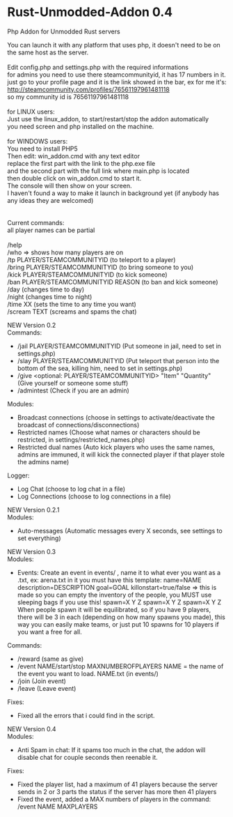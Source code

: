 Rust-Unmodded-Addon 0.4
===================

Php Addon for Unmodded Rust servers

You can launch it with any platform that uses php, it doesn't need to be on the same host as the server. <br>
 <br>
Edit config.php and settings.php with the required informations <br>
for admins you need to use there steamcommunityid, it has 17 numbers in it. <br>
just go to your profile page and it is the link showed in the bar, ex for me it's: <br>
http://steamcommunity.com/profiles/76561197961481118 <br>
so my community id is 76561197961481118 <br>
 <br>
for LINUX users: <br>
Just use the linux_addon, to start/restart/stop the addon automatically <br>
you need screen and php installed on the machine. <br>
 <br>
for WINDOWS users: <br>
You need to install PHP5 <br>
Then edit: win_addon.cmd with any text editor <br>
replace the first part with the link to the php.exe file <br>
and the second part with the full link where main.php is located <br>
then double click on win_addon.cmd to start it. <br>
The console will then show on your screen. <br>
I haven't found a way to make it launch in background yet (if anybody has any ideas they are welcomed) <br>
 <br>
 <br>
Current commands: <br>
all player names can be partial <br>
 <br>
/help <br>
/who => shows how many players are on <br>
/tp PLAYER/STEAMCOMMUNITYID (to teleport to a player) <br>
/bring PLAYER/STEAMCOMMUNITYID (to bring someone to you) <br>
/kick PLAYER/STEAMCOMMUNITYID (to kick someone) <br>
/ban PLAYER/STEAMCOMMUNITYID REASON (to ban and kick someone) <br>
/day (changes time to day) <br>
/night (changes time to night) <br>
/time XX (sets the time to any time you want) <br>
/scream TEXT (screams and spams the chat) <br>

NEW Version 0.2<br>
Commands:<br>
- /jail PLAYER/STEAMCOMMUNITYID (Put someone in jail, need to set in settings.php) <br>
- /slay PLAYER/STEAMCOMMUNITYID (Put teleport that person into the bottom of the sea, killing him, need to set in settings.php) <br>
- /give <optional: PLAYER/STEAMCOMMUNITYID> "Item" "Quantity" (Give yourself or someone some stuff) <br>
- /admintest (Check if you are an admin) <br>

Modules:<br>
- Broadcast connections (choose in settings to activate/deactivate the broadcast of connections/disconnections)<br>
- Restricted names (Choose what names or characters should be restricted, in settings/restricted_names.php)<br>
- Restricted dual names (Auto kick players who uses the same names, admins are immuned, it will kick the connected player if that player stole the admins name)<br>

Logger:<br>
- Log Chat (choose to log chat in a file)
- Log Connections (choose to log connections in a file)

NEW Version 0.2.1<br>
Modules:<br>
- Auto-messages (Automatic messages every X seconds, see settings to set everything)

NEW Version 0.3<br>
Modules:<br>
- Events:
Create an event in events/ , name it to what ever you want as a .txt, ex: arena.txt
in it you must have this template:
name=NAME
description=DESCRIPTION
goal=GOAL
killonstart=true/false => this is made so you can empty the inventory of the people, you MUST use sleeping bags if you use this!
spawn=X Y Z
spawn=X Y Z
spawn=X Y Z
When people spawn it will be equilibrated, so if you have 9 players, there will be 3 in each (depending on how many spawns you made), this way you can easily make teams, or just put 10 spawns for 10 players if you want a free for all.

Commands:<br>
- /reward (same as give)
- /event NAME/start/stop MAXNUMBEROFPLAYERS
NAME = the name of the event you want to load. NAME.txt (in events/)
- /join (Join event)
- /leave (Leave event)

Fixes:<br>
- Fixed all the errors that i could find in the script.

NEW Version 0.4<br>
Modules:<br>
- Anti Spam in chat: If it spams too much in the chat, the addon will disable chat for couple seconds then reenable it.

Fixes:<br>
- Fixed the player list, had a maximum of 41 players because the server sends in 2 or 3 parts the status if the server has more then 41 players
- Fixed the event, added a MAX numbers of players in the command: /event NAME MAXPLAYERS
